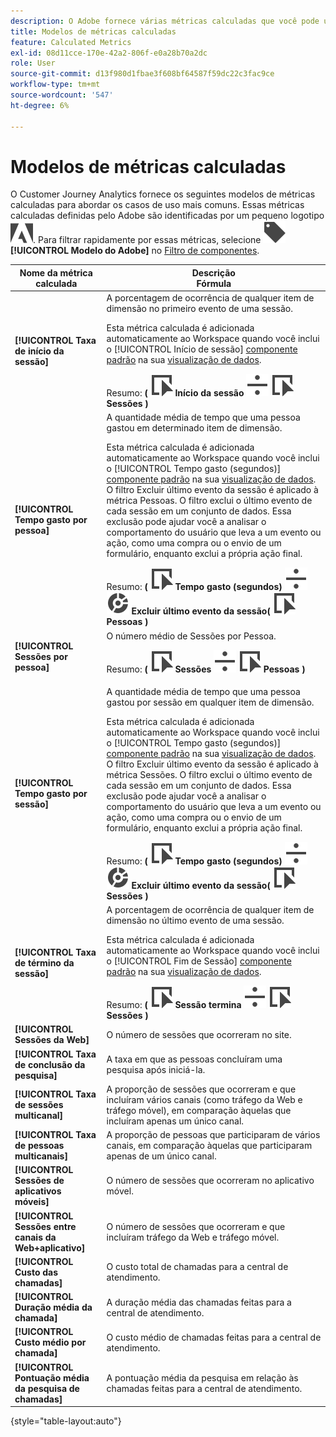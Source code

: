 ```yaml
---
description: O Adobe fornece várias métricas calculadas que você pode usar. Esta página lista essas métricas e seus usos pretendidos.
title: Modelos de métricas calculadas
feature: Calculated Metrics
exl-id: 08d11cce-170e-42a2-806f-e0a28b70a2dc
role: User
source-git-commit: d13f980d1fbae3f608bf64587f59dc22c3fac9ce
workflow-type: tm+mt
source-wordcount: '547'
ht-degree: 6%

---
```


# Modelos de métricas calculadas

O Customer Journey Analytics fornece os seguintes modelos de métricas calculadas para abordar os casos de uso mais comuns. Essas métricas calculadas definidas pelo Adobe são identificadas por um pequeno logotipo ![AdobeLogoSmall](/help/assets/icons/AdobeLogoSmall.svg). Para filtrar rapidamente por essas métricas, selecione ![Rótulo](/help/assets/icons/Label.svg) **[!UICONTROL Modelo do Adobe]** no [Filtro de componentes](/help/components/overview.md#filter).

| Nome da métrica calculada | Descrição<br/>Fórmula |
|---------|----------|
| **[!UICONTROL Taxa de início da sessão]** | A porcentagem de ocorrência de qualquer item de dimensão no primeiro evento de uma sessão.<p>Esta métrica calculada é adicionada automaticamente ao Workspace quando você inclui o [!UICONTROL Início de sessão] [componente padrão](/help/data-views/component-reference.md) na sua [visualização de dados](/help/data-views/create-dataview.md).</p>Resumo: **(** ![Evento](/help/assets/icons/Event.svg) **Início da sessão** ![Dividir](/help/assets/icons/Divide.svg) ![Evento](/help/assets/icons/Event.svg) **Sessões** **)** |
| **[!UICONTROL Tempo gasto por pessoa]** | A quantidade média de tempo que uma pessoa gastou em determinado item de dimensão.<p>Esta métrica calculada é adicionada automaticamente ao Workspace quando você inclui o [!UICONTROL Tempo gasto (segundos)] [componente padrão](/help/data-views/component-reference.md) na sua [visualização de dados](/help/data-views/create-dataview.md). O filtro Excluir último evento da sessão é aplicado à métrica Pessoas. O filtro exclui o último evento de cada sessão em um conjunto de dados. Essa exclusão pode ajudar você a analisar o comportamento do usuário que leva a um evento ou ação, como uma compra ou o envio de um formulário, enquanto exclui a própria ação final.</p>Resumo: **(** ![Evento](/help/assets/icons/Event.svg) **Tempo gasto (segundos)** ![Dividir](/help/assets/icons/Divide.svg) ![Segmentação](/help/assets/icons/Segmentation.svg) **Excluir último evento da sessão(** ![Evento](/help/assets/icons/Event.svg) **Pessoas )** |
| **[!UICONTROL Sessões por pessoa]** | O número médio de Sessões por Pessoa.<p>Resumo: **(** ![Evento](/help/assets/icons/Event.svg) **Sessões** ![Dividir](/help/assets/icons/Divide.svg) ![Evento](/help/assets/icons/Event.svg) **Pessoas** **)** |
| **[!UICONTROL Tempo gasto por sessão]** | A quantidade média de tempo que uma pessoa gastou por sessão em qualquer item de dimensão.<p>Esta métrica calculada é adicionada automaticamente ao Workspace quando você inclui o [!UICONTROL Tempo gasto (segundos)] [componente padrão](/help/data-views/component-reference.md) na sua [visualização de dados](/help/data-views/create-dataview.md). O filtro Excluir último evento da sessão é aplicado à métrica Sessões. O filtro exclui o último evento de cada sessão em um conjunto de dados. Essa exclusão pode ajudar você a analisar o comportamento do usuário que leva a um evento ou ação, como uma compra ou o envio de um formulário, enquanto exclui a própria ação final.</p>Resumo: **(** ![Evento](/help/assets/icons/Event.svg) **Tempo gasto (segundos)** ![Dividir](/help/assets/icons/Divide.svg) ![Segmentação](/help/assets/icons/Segmentation.svg) **Excluir último evento da sessão(** ![Evento](/help/assets/icons/Event.svg) **Sessões )** |
| **[!UICONTROL Taxa de término da sessão]** | A porcentagem de ocorrência de qualquer item de dimensão no último evento de uma sessão. <p>Esta métrica calculada é adicionada automaticamente ao Workspace quando você inclui o [!UICONTROL Fim de Sessão] [componente padrão](/help/data-views/component-reference.md) na sua [visualização de dados](/help/data-views/create-dataview.md).</p>Resumo: **(** ![Evento](/help/assets/icons/Event.svg) **Sessão termina** ![Dividir](/help/assets/icons/Divide.svg) ![Evento](/help/assets/icons/Event.svg) **Sessões** **)** |
| **[!UICONTROL Sessões da Web]** | O número de sessões que ocorreram no site. |
| **[!UICONTROL Taxa de conclusão da pesquisa]** | A taxa em que as pessoas concluíram uma pesquisa após iniciá-la. |
| **[!UICONTROL Taxa de sessões multicanal]** | A proporção de sessões que ocorreram e que incluíram vários canais (como tráfego da Web e tráfego móvel), em comparação àquelas que incluíram apenas um único canal. |
| **[!UICONTROL Taxa de pessoas multicanais]** | A proporção de pessoas que participaram de vários canais, em comparação àquelas que participaram apenas de um único canal. |
| **[!UICONTROL Sessões de aplicativos móveis]** | O número de sessões que ocorreram no aplicativo móvel. |
| **[!UICONTROL Sessões entre canais da Web+aplicativo]** | O número de sessões que ocorreram e que incluíram tráfego da Web e tráfego móvel. |
| **[!UICONTROL Custo das chamadas]** | O custo total de chamadas para a central de atendimento. <!-- <p>Summary: Call length</p> --> |
| **[!UICONTROL Duração média da chamada]** | A duração média das chamadas feitas para a central de atendimento. |
| **[!UICONTROL Custo médio por chamada]** | O custo médio de chamadas feitas para a central de atendimento. |
| **[!UICONTROL Pontuação média da pesquisa de chamadas]** | A pontuação média da pesquisa em relação às chamadas feitas para a central de atendimento. |

{style="table-layout:auto"}
